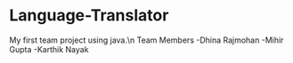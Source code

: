 # Language-Translator
My first team project using java.\n
Team Members 
-Dhina Rajmohan
-Mihir Gupta
-Karthik Nayak
